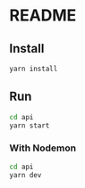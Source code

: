 # README

## Install

```bash
yarn install
```

## Run

```bash
cd api
yarn start
```

### With Nodemon

```bash
cd api
yarn dev
```

